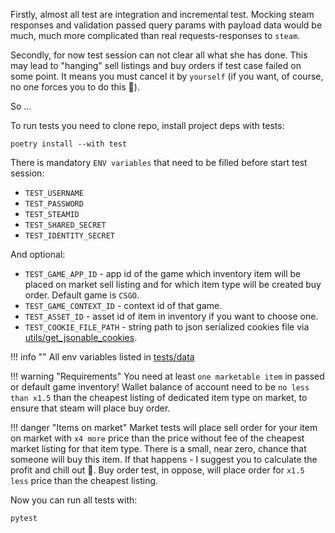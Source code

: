 Firstly, almost all test are integration and incremental test. Mocking steam responses and validation
passed query params with payload data would be much, much more complicated than real requests-responses to `steam`.

Secondly, for now test session can not clear all what she has done. This may lead to "hanging" sell listings and buy
orders
if test case failed on some point. It means you must cancel it by `yourself` (if you want, of course, no one forces you
to do this 🙂).

So ...

To run tests you need to clone repo, install project deps with tests:

```shell
poetry install --with test
```

There is mandatory `ENV variables` that need to be filled before start test session:

* `TEST_USERNAME`
* `TEST_PASSWORD`
* `TEST_STEAMID`
* `TEST_SHARED_SECRET`
* `TEST_IDENTITY_SECRET`

And optional:

* `TEST_GAME_APP_ID` - app id of the game which inventory item will be placed on market sell listing
  and for which item type will be created buy order. Default game is `CSGO`.
* `TEST_GAME_CONTEXT_ID` - context id of that game.
* `TEST_ASSET_ID` - asset id of item in inventory if you want to choose one.
* `TEST_COOKIE_FILE_PATH` - string path to json serialized cookies file via
  [utils/get_jsonable_cookies](https://github.com/somespecialone/aiosteampy/blob/master/aiosteampy/utils.py).

!!! info ""
    All env variables listed in [tests/data](https://github.com/somespecialone/aiosteampy/blob/master/tests/data.py)

!!! warning "Requirements"
    You need at least `one marketable item` in passed or default game inventory!
    Wallet balance of account need to be `no less than x1.5` than the cheapest listing of dedicated item type on market,
    to ensure that steam will place buy order.

!!! danger "Items on market"
    Market tests will place sell order for your item on market with `x4 more` price than the price without fee of the
    cheapest market listing for that item type. There is a small, near zero, chance that someone will buy this item.
    If that happens - I suggest you to calculate the profit and chill out 🤑.
    Buy order test, in oppose, will place order for `x1.5 less` price than the cheapest listing.

Now you can run all tests with:

```shell
pytest
```
